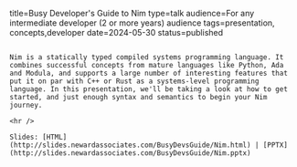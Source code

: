 title=Busy Developer's Guide to Nim
type=talk
audience=For any intermediate developer (2 or more years) audience
tags=presentation, concepts,developer
date=2024-05-30
status=published
~~~~~~

Nim is a statically typed compiled systems programming language. It combines successful concepts from mature languages like Python, Ada and Modula, and supports a large number of interesting features that put it on par with C++ or Rust as a systems-level programming language. In this presentation, we'll be taking a look at how to get started, and just enough syntax and semantics to begin your Nim journey.
    
<hr />

Slides: [HTML](http://slides.newardassociates.com/BusyDevsGuide/Nim.html) | [PPTX](http://slides.newardassociates.com/BusyDevsGuide/Nim.pptx)
